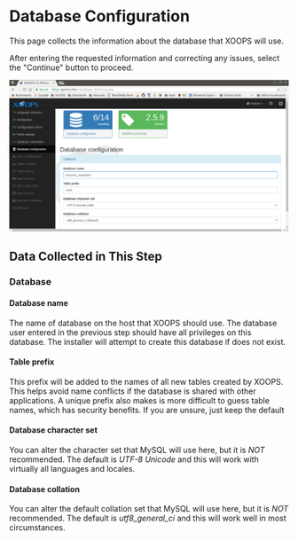 # Database Configuration

This page collects the information about the database that XOOPS will use.

After entering the requested information and correcting any issues, select the "Continue" button to proceed.

![XOOPS Installer Database Configuration](../../assets/installer-06.png)

## Data Collected in This Step
### Database
#### Database name
The name of database on the host that XOOPS should use. The database user
entered in the previous step should have all privileges on this database.
The installer will attempt to create this database if does not exist.

#### Table prefix
This prefix will be added to the names of all new tables created by XOOPS.
This helps avoid name conflicts if the database is shared with other applications.
A unique prefix also makes is more difficult to guess table names, which has
security benefits. If you are unsure, just keep the default

#### Database character set
You can alter the character set that MySQL will use here, but it is *NOT* recommended.
The default is *UTF-8 Unicode* and this will work with virtually all languages and locales.

#### Database collation
You can alter the default collation set that MySQL will use here, but it is *NOT* recommended.
The default is *utf8_general_ci* and this will work well in most circumstances.
